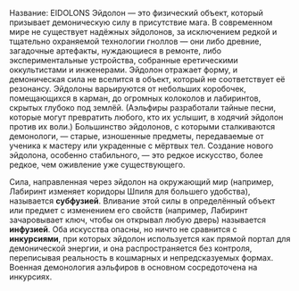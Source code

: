 Название: EIDOLONS
Эйдолон — это физический объект, который призывает демоническую силу в присутствие мага. В современном мире не существует надёжных эйдолонов, за исключением редкой и тщательно охраняемой технологии гноллов — они либо древние, загадочные артефакты, нуждающиеся в ремонте, либо экспериментальные устройства, собранные еретическими оккультистами и инженерами. Эйдолон отражает форму, и демоническая сила не вселится в объект, который не соответствует её резонансу. Эйдолоны варьируются от небольших коробочек, помещающихся в карман, до огромных колоколов и лабиринтов, скрытых глубоко под землёй. (Аэльфиры разработали тайные песни, которые могут превратить любого, кто их услышит, в ходячий эйдолон против их воли.) Большинство эйдолонов, с которыми сталкиваются демонологи, — старые, изношенные предметы, передаваемые от ученика к мастеру или украденные с мёртвых тел. Создание нового эйдолона, особенно стабильного, — это редкое искусство, более редкое, чем оживление уже существующего.

Сила, направленная через эйдолон на окружающий мир (например, Лабиринт изменяет коридоры Шпиля для большего удобства), называется **субфузией**. Вливание этой силы в определённый объект или предмет с изменением его свойств (например, Лабиринт зачаровывает ключ, чтобы он открывал любую дверь) называется **инфузией**. Оба искусства опасны, но ничто не сравнится с **инкурсиями**, при которых эйдолон используется как прямой портал для демонической энергии, и она распространяется без контроля, переписывая реальность в кошмарных и непредсказуемых формах. Военная демонология аэльфиров в основном сосредоточена на инкурсиях.